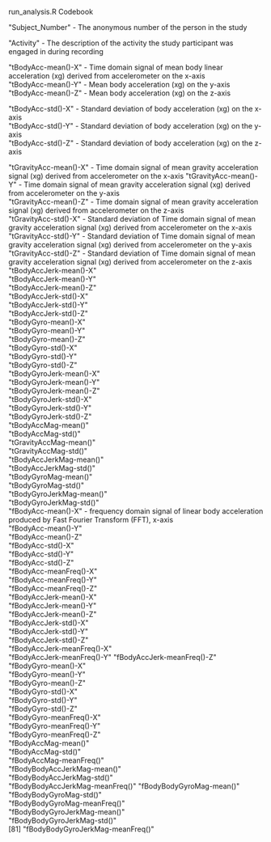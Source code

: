 run_analysis.R Codebook

"Subject_Number"      - The anonymous number of the person in the study                 

"Activity"            - The description of the activity the study participant was engaged in during recording           

"tBodyAcc-mean()-X"   - Time domain signal of mean body linear acceleration (xg) derived from accelerometer on the x-axis            
"tBodyAcc-mean()-Y"   - Mean body acceleration (xg) on the y-axis               
"tBodyAcc-mean()-Z"   - Mean body acceleration (xg) on the z-axis 

"tBodyAcc-std()-X"    - Standard deviation of body acceleration (xg) on the x-axis           
"tBodyAcc-std()-Y"    - Standard deviation of body acceleration (xg) on the y-axis                
"tBodyAcc-std()-Z"    - Standard deviation of body acceleration (xg) on the z-axis

"tGravityAcc-mean()-X" - Time domain signal of mean gravity acceleration signal (xg) derived from accelerometer on the x-axis 
"tGravityAcc-mean()-Y" - Time domain signal of mean gravity acceleration signal (xg) derived from accelerometer on the y-axis         
"tGravityAcc-mean()-Z"  - Time domain signal of mean gravity acceleration signal (xg) derived from accelerometer on the z-axis                 
"tGravityAcc-std()-X"  - Standard deviation of Time domain signal of mean gravity acceleration signal (xg) derived from accelerometer on the x-axis         
"tGravityAcc-std()-Y"  - Standard deviation of Time domain signal of mean gravity acceleration signal (xg) derived from accelerometer on the y-axis            
"tGravityAcc-std()-Z"  - Standard deviation of Time domain signal of mean gravity acceleration signal (xg) derived from accelerometer on the z-axis          
"tBodyAccJerk-mean()-X"           
"tBodyAccJerk-mean()-Y"          
"tBodyAccJerk-mean()-Z"           
"tBodyAccJerk-std()-X"           
"tBodyAccJerk-std()-Y"            
"tBodyAccJerk-std()-Z"           
"tBodyGyro-mean()-X"              
"tBodyGyro-mean()-Y"             
"tBodyGyro-mean()-Z"              
"tBodyGyro-std()-X"              
"tBodyGyro-std()-Y"               
"tBodyGyro-std()-Z"              
"tBodyGyroJerk-mean()-X"          
"tBodyGyroJerk-mean()-Y"         
"tBodyGyroJerk-mean()-Z"          
"tBodyGyroJerk-std()-X"          
"tBodyGyroJerk-std()-Y"           
"tBodyGyroJerk-std()-Z"          
"tBodyAccMag-mean()"              
"tBodyAccMag-std()"              
"tGravityAccMag-mean()"           
"tGravityAccMag-std()"           
"tBodyAccJerkMag-mean()"          
"tBodyAccJerkMag-std()"          
"tBodyGyroMag-mean()"            
"tBodyGyroMag-std()"             
"tBodyGyroJerkMag-mean()"         
"tBodyGyroJerkMag-std()"         
"fBodyAcc-mean()-X"           - frequency domain signal of linear body acceleration produced by Fast Fourier Transform (FFT), x-axis    
"fBodyAcc-mean()-Y"              
"fBodyAcc-mean()-Z"               
"fBodyAcc-std()-X"               
"fBodyAcc-std()-Y"                
"fBodyAcc-std()-Z"               
"fBodyAcc-meanFreq()-X"           
"fBodyAcc-meanFreq()-Y"          
"fBodyAcc-meanFreq()-Z"           
"fBodyAccJerk-mean()-X"          
"fBodyAccJerk-mean()-Y"           
"fBodyAccJerk-mean()-Z"          
"fBodyAccJerk-std()-X"            
"fBodyAccJerk-std()-Y"           
"fBodyAccJerk-std()-Z"            
"fBodyAccJerk-meanFreq()-X"      
"fBodyAccJerk-meanFreq()-Y"
"fBodyAccJerk-meanFreq()-Z"      
"fBodyGyro-mean()-X"              
"fBodyGyro-mean()-Y"             
"fBodyGyro-mean()-Z"              
"fBodyGyro-std()-X"              
"fBodyGyro-std()-Y"               
"fBodyGyro-std()-Z"              
"fBodyGyro-meanFreq()-X"          
"fBodyGyro-meanFreq()-Y"         
"fBodyGyro-meanFreq()-Z"         
"fBodyAccMag-mean()"             
"fBodyAccMag-std()"               
"fBodyAccMag-meanFreq()"         
"fBodyBodyAccJerkMag-mean()"      
"fBodyBodyAccJerkMag-std()"      
"fBodyBodyAccJerkMag-meanFreq()" 
"fBodyBodyGyroMag-mean()"        
"fBodyBodyGyroMag-std()"          
"fBodyBodyGyroMag-meanFreq()"    
"fBodyBodyGyroJerkMag-mean()"    
"fBodyBodyGyroJerkMag-std()"     
[81] "fBodyBodyGyroJerkMag-meanFreq()"
